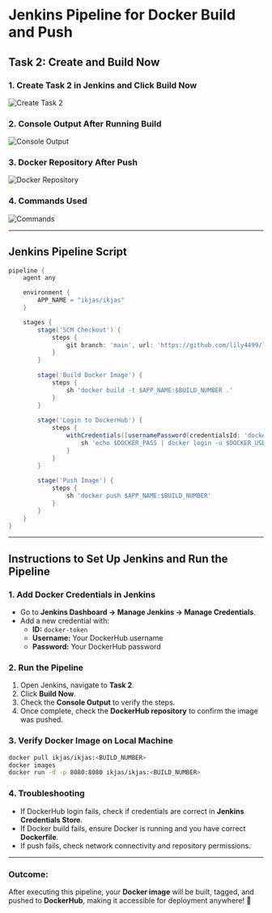 # Jenkins Pipeline for Docker Build and Push

## **Task 2: Create and Build Now**

### **1. Create Task 2 in Jenkins and Click Build Now**
![Create Task 2](https://github.com/user-attachments/assets/e438ecae-ec5a-476b-a6ca-9eaa24b25fee)

### **2. Console Output After Running Build**
![Console Output](https://github.com/user-attachments/assets/35f3e6df-67f8-4540-90d0-a265efb5423e)

### **3. Docker Repository After Push**
![Docker Repository](https://github.com/user-attachments/assets/6fb6a51b-74d2-4ead-b741-d376dcdac8e3)

### **4. Commands Used**
![Commands](https://github.com/user-attachments/assets/57037e2c-cc21-4803-9916-65b63cc7c593)

---

## **Jenkins Pipeline Script**

```groovy
pipeline {
    agent any

    environment {
        APP_NAME = "ikjas/ikjas"
    }

    stages {
        stage('SCM Checkout') {
            steps {
                git branch: 'main', url: 'https://github.com/lily4499/lil-node-app.git'
            }
        }
        
        stage('Build Docker Image') {
            steps {  
                sh 'docker build -t $APP_NAME:$BUILD_NUMBER .'
            }
        }
        
        stage('Login to DockerHub') {
            steps {
                withCredentials([usernamePassword(credentialsId: 'docker-token', usernameVariable: 'DOCKER_USER', passwordVariable: 'DOCKER_PASS')]) {
                    sh 'echo $DOCKER_PASS | docker login -u $DOCKER_USER --password-stdin'
                }
            }
        }
        
        stage('Push Image') {
            steps {
                sh 'docker push $APP_NAME:$BUILD_NUMBER'
            }
        }
    }
}
```

---

## **Instructions to Set Up Jenkins and Run the Pipeline**

### **1. Add Docker Credentials in Jenkins**
- Go to **Jenkins Dashboard → Manage Jenkins → Manage Credentials**.
- Add a new credential with:
  - **ID:** `docker-token`
  - **Username:** Your DockerHub username
  - **Password:** Your DockerHub password

### **2. Run the Pipeline**
1. Open Jenkins, navigate to **Task 2**.
2. Click **Build Now**.
3. Check the **Console Output** to verify the steps.
4. Once complete, check the **DockerHub repository** to confirm the image was pushed.

### **3. Verify Docker Image on Local Machine**
```sh
docker pull ikjas/ikjas:<BUILD_NUMBER>
docker images
docker run -d -p 8080:8080 ikjas/ikjas:<BUILD_NUMBER>
```

### **4. Troubleshooting**
- If DockerHub login fails, check if credentials are correct in **Jenkins Credentials Store**.
- If Docker build fails, ensure Docker is running and you have correct **Dockerfile**.
- If push fails, check network connectivity and repository permissions.

---

### **Outcome:**
After executing this pipeline, your **Docker image** will be built, tagged, and pushed to **DockerHub**, making it accessible for deployment anywhere! 🚀

